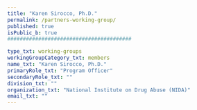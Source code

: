 ```yaml
---
title: "Karen Sirocco, Ph.D."
permalink: /partners-working-group/
published: true
isPublic_b: true
########################################

type_txt: working-groups
workingGroupCategory_txt: members
name_txt: "Karen Sirocco, Ph.D."
primaryRole_txt: "Program Officer"
secondaryRole_txt: ""
division_txt: ""
organization_txt: "National Institute on Drug Abuse (NIDA)"
email_txt: ""
---
```

